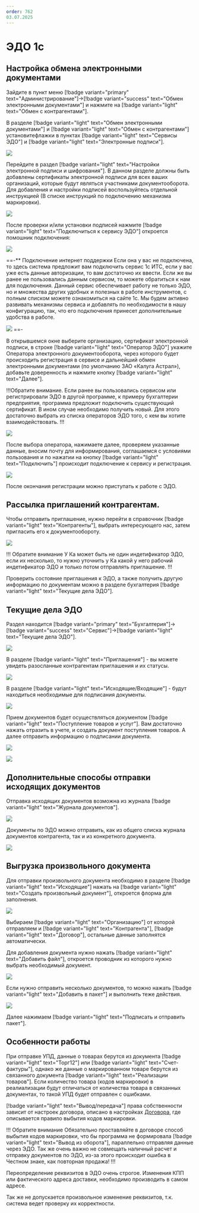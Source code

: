 ```yaml
---
order: 762
03.07.2025
---
```

# ЭДО 1c

## Настройка обмена электронными документами

Зайдите в пункт меню [!badge variant="primary" text="Администрирование"]->[!badge variant="success" text="Обмен электронными документами"] и нажмите на [!badge variant="light" text="Обмен с контрагентами"].

В разделе [!badge variant="light" text="Обмен электронными документами"] и [!badge variant="light" text="Обмен с контрагентами"] установитефлажки в пунктах [!badge variant="light" text="Сервисы ЭДО"] 
и [!badge variant="light" text="Электронные подписи"].

![](\images\бухгалтер\эд.jpg)

Перейдите в раздел [!badge variant="light" text="Настройки электронной подписи и шифрования"]. В данном разделе должны быть добавлены сертификаты электронной подписи для всех ваших организаций, которые будут являться участниками документооборота. 
Для добавления и настройки подписей воспользуйтесь отдельной инструкцией (В списке инструкций по подключению механизма маркировки). 

![](\images\бухгалтер\эд4.jpg)

После проверки и/или установки подписей нажмите [!badge variant="light" text="Подключиться к сервису ЭДО"] откроется помошник подключения:

![](\images\бухгалтер\эд1.jpg)

==-** Подключение интернет поддержки
Если она у вас не подключена, то здесь система предложит вам подключить сервис 1с ИТС, если у вас уже есть данные авторизации, то вам достаточно их ввести. Если же вы ранее не пользовались данным сервисом, 
то можете обратиться к нам для подключения. Данный сервис обеспечивает работу не только ЭДО, но и множества других удобных и полезных в работе инструментов, с полным списком можете ознакомиться на сайте 1с. 
Мы будем активно развивать механизмы сервиса и добавлять по необходимости в нашу конфигурацию, так, что его подключения принесет дополнительные удобства в работе.

![](\images\бухгалтер\эд5.jpg)
==-

В открывшемся окне выберите организацию, сертификат электронной подписи, в строке [!badge variant="light" text="Оператор ЭДО"] укажите Оператора электронного документооборота, через которого будет происходить
регистрация в сервисе и дальнейший обмен электронными документами (по умолчанию ЗАО «Калуга Астрал»), добавьте доверенность и нажмите кнопку [!badge variant="light" text="Далее"].

!!!Обратите внимание. 
Если ранее вы пользовались сервисом или регистрировали ЭДО в другой программе, к примеру бухгалтерии предприятия, программа предложит подключить существующий сертификат. 
В ином случае необходимо получить новый. Для этого достаточно выбрать из списка операторов ЭДО того, с кем вы хотите взаимодействовать.
!!!

![](\images\бухгалтер\эд2.jpg)

После выбора оператора, нажимаете далее, проверяем указанные данные, вносим почту для информирования, соглашаемся с условиями пользования и по нажатии на кнопку [!badge variant="light" text="Подключить"] происходит подключение 
к сервису и регистрация. 

![](\images\бухгалтер\эд6.jpg)

После окончания регистрации можно приступать к работе с ЭДО.

## Рассылка приглашений контрагентам.

Чтобы отправить приглашение, нужно перейти в справочник [!badge variant="light" text="Контрагенты"], выбрать интересующего нас, затем пригласить его к документообороту.

![](\images\бухгалтер\эд.gif)

!!! Обратите внимание
У Ка может быть не один индетификатор ЭДО, если их несколько, то нужно уточнить у Ка какой у него рабочий индетификатор ЭДО и только потом отправлять приглашение.
!!!

Проверить состояние приглашения к ЭДО, а также получить другую информацию по документам можно в разделе бухгалтерия [!badge variant="light" text="Текущие дела ЭДО"].

## Текущие дела ЭДО

Раздел находится [!badge variant="primary" text="Бухгалтерия"]->[!badge variant="success" text="Сервис"]->[!badge variant="light" text="Текущие дела ЭДО"].

![](\images\бухгалтер\эд7.jpg)
 
В разделе [!badge variant="light" text="Приглашения"] - вы можете увидеть разосланные контрагентам приглашения и их статусы. 

![](\images\бухгалтер\эд8.jpg)

В разделе [!badge variant="light" text="Исходящие/Входящие"] - будут находиться необходимые для подписания документы. 

![](\images\бухгалтер\эд9.jpg)

Прием документов будет осуществляться документом [!badge variant="light" text="Поступление товаров и услуг"].  Вам достаточно нажать отразить в учете, и создать документ поступления товаров. 
А далее отправить информацию о подписании документа. 

![](\images\бухгалтер\эд2.gif)

![](\images\бухгалтер\эд0.jpg)

## Дополнительные способы отправки исходящих документов

Отправка исходящих документов возможна из журнала [!badge variant="light" text="Журнала документов"].

![](\images\бухгалтер\эд3.gif)

Документы по ЭДО можно отправить, как из общего списка журнала документов контрагента, так и из конкретного документа.

![](\images\бухгалтер\эд4.gif)

## Выгрузка произвольного документа

Для отправки произвольного документа необходимо в разделе [!badge variant="light" text="Исходящие"] нажать на [!badge variant="light" text="Создать произвольный документ"], откроется флорма для заполнения.

![](\images\бухгалтер\эд10.jpg)

Выбираем [!badge variant="light" text="Организацию"] от которой отправляем и [!badge variant="light" text="Контрагента"], [!badge variant="light" text="Договор"], остальные данные заполнятся автоматически.

Для добавления документа нужно нажать [!badge variant="light" text="Добавить файл"], откроется проводник из которого нужно выбрать необходимый документ.

![](\images\бухгалтер\эд5.gif)

Если нужно отправить несколько документов, то можно нажать [!badge variant="light" text="Добавить в пакет"] и выполнить теже действия.

![](\images\бухгалтер\эд6.gif)

Далее нажимаем [!badge variant="light" text="Подписать и отправить пакет"].

## Особенности работы

При отправке УПД, данные о товарах берутся из документа [!badge variant="light" text="Торг12"] или [!badge variant="light" text="Счет-фактуры"], 
однако же данные о маркированном товаре берутся из связанного документа [!badge variant="light" text="Реализации товаров"]. Если количество товара (кодов маркировки) в реалиализации будут отличаться от 
количества товара в связанных документах, то такой УПД будет отправлен с ошибками.

[!badge variant="light" text="Вывод/передача"] права собственности зависит от настроек договора, описано в настройках [Договора](https://vodavoz.github.io/Manual/3-Руководства-пользователей/2-Работа-с-контрагентами/3-Договоры/), 
где описывается правило выбытия кодов маркировки. 

!!! Обратите внимание
Обязательно проставляйте в договоре способ выбытия кодов маркировки, что бы программа не формировала [!badge variant="light" text="Вывод из оборота"], параллельно отправляя данные через ЭДО.
Так же очень важно не совмещать наличный расчет и отправку документов по ЭДО, из-за этого происходит ошибка в Честном знаке, как повторная продажа!
!!!

Переопределение реквизитов в ЭДО очень строгое. Изменения КПП или фактического адреса доставки, необходимо производить в самом адресе. 

Так же не допускается произвольное изменение реквизитов, т.к. система ведет проверку их корректности.




